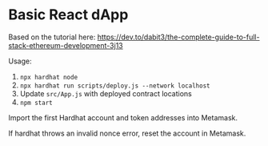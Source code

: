 # Basic React dApp

Based on the tutorial here: https://dev.to/dabit3/the-complete-guide-to-full-stack-ethereum-development-3j13

Usage:

1. `npx hardhat node`
2. `npx hardhat run scripts/deploy.js --network localhost`
3. Update `src/App.js` with deployed contract locations
4. `npm start`

Import the first Hardhat account and token addresses into Metamask.

If hardhat throws an invalid nonce error, reset the account in Metamask.


